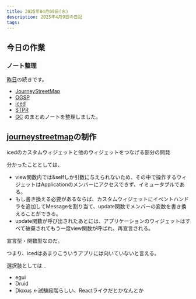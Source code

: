 ```yaml
---
title: 2025年04月09日(水)
description: 2025年4月9日の日記
tags:
---
```

## 今日の作業
### ノート整理
[昨日](2025-04-08.md)の続きです。

- [JourneyStreetMap](../develop/JourneyStreetMap/JourneyStreetMapとは.md)
- [OGSP](../okayugroup/OGSP/OGSP.md)
- [iced](../develop/Knowledge/libs/iced/iced.md)
- [STPR](../favorite/STPR/STPR.md)
- [GC](../develop/Knowledge/lang/ガベージコレクション.md)
のまとめノートを整理しました。

## [journeystreetmap](../develop/JourneyStreetMap/JourneyStreetMapとは.md)の制作
icedのカスタムウィジェットと他のウィジェットをつなげる部分の開発

分かったこととしては、
- view関数内では&selfしか引数に与えられないため、その中で操作するウィジェットはApplicationのメンバーにアクセスできず、イミュータブルである。
- もし書き換える必要があるならば、カスタムウィジェットにイベントハンドラを追加してMessageを割り当て、update関数でメンバーの変数を書き換えることができる。
- update関数が呼び出されたあとには、アプリケーションのウィジェットはすべて破棄されてもう一度view関数が呼ばれ、再宣言される。

宣言型・関数型なのだ。

つまり、icedはあまりこういうアプリには向いていないと言える。

選択肢としては...
- egui
- Druid
- Dioxus ←試験段階らしい、Reactライクだとかなんとか
